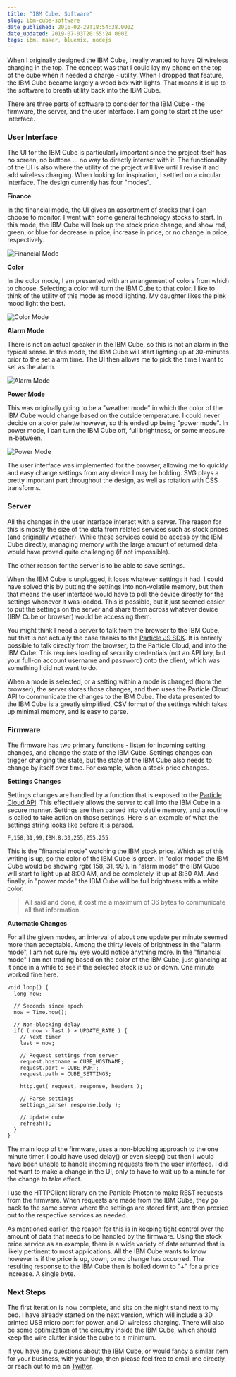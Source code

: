 ```yaml
---
title: "IBM Cube: Software"
slug: ibm-cube-software
date_published: 2016-02-29T18:54:38.000Z
date_updated: 2019-07-03T20:55:24.000Z
tags: ibm, maker, bluemix, nodejs
---
```


When I originally designed the IBM Cube, I really wanted to have Qi wireless charging in the top.  The concept was that I could lay my phone on the top of the cube when it needed a charge - utility.  When I dropped that feature, the IBM Cube became largely a wood box with lights.  That means it is up to the software to breath utility back into the IBM Cube.

There are three parts of software to consider for the IBM Cube - the firmware, the server, and the user interface.  I am going to start at the user interface.

### User Interface

The UI for the IBM Cube is particularly important since the project itself has no screen, no buttons ... no way to directly interact with it.  The functionality of the UI is also where the utility of the project will live until I revise it and add wireless charging.  When looking for inspiration, I settled on a circular interface.  The design currently has four "modes".

**Finance**

In the financial mode, the UI gives an assortment of stocks that I can choose to monitor.  I went with some general technology stocks to start.  In this mode, the IBM Cube will look up the stock price change, and show red, green, or blue for decrease in price, increase in price, or no change in price, respectively.

![Financial Mode](http://images.kevinhoyt.com/cube-financial-mode.png)

**Color**

In the color mode, I am presented with an arrangement of colors from which to choose.  Selecting a color will turn the IBM Cube to that color.  I like to think of the utility of this mode as mood lighting.  My daughter likes the pink mood light the best.

![Color Mode](http://images.kevinhoyt.com/cube-color-mode.png)

**Alarm Mode**

There is not an actual speaker in the IBM Cube, so this is not an alarm in the typical sense.  In this mode, the IBM Cube will start lighting up at 30-minutes prior to the set alarm time.  The UI then allows me to pick the time I want to set as the alarm.

![Alarm Mode](http://images.kevinhoyt.com/cube-alarm-mode.png)

**Power Mode**

This was originally going to be a "weather mode" in which the color of the IBM Cube would change based on the outside temperature.  I could never decide on a color palette however, so this ended up being "power mode".  In power mode, I can turn the IBM Cube off, full brightness, or some measure in-between.

![Power Mode](http://images.kevinhoyt.com/cube-power-mode.png)

The user interface was implemented for the browser, allowing me to quickly and easy change settings from any device I may be holding.  SVG plays a pretty important part throughout the design, as well as rotation with CSS transforms.

### Server

All the changes in the user interface interact with a server.  The reason for this is mostly the size of the data from related services such as stock prices (and originally weather).  While these services could be access by the IBM Cube directly, managing memory with the large amount of returned data would have proved quite challenging (if not impossible).

The other reason for the server is to be able to save settings.

When the IBM Cube is unplugged, it  loses whatever settings it had.  I could have solved this by putting the settings into non-volatile memory, but then that means the user interface would have to poll the device directly for the settings whenever it was loaded.  This is possible, but it just seemed easier to put the settings on the server and share them across whatever device (IBM Cube or browser) would be accessing them.

You might think I need a server to talk from the browser to the IBM Cube, but that is not actually the case thanks to the [Particle JS SDK](https://docs.particle.io/reference/javascript/).  It is entirely possible to talk directly from the browser, to the Particle Cloud, and into the IBM Cube.  This requires loading of security credentials (not an API key, but your full-on account username and password) onto the client, which was something I did not want to do.

When a mode is selected, or a setting within a mode is changed (from the browser), the server stores those changes, and then uses the Particle Cloud API to communicate the changes to the IBM Cube.  The data presented to the IBM Cube is a greatly simplified, CSV format of the settings which takes up minimal memory, and is easy to parse.

### Firmware

The firmware has two primary functions - listen for incoming setting changes, and change the state of the IBM Cube.  Settings changes can trigger changing the state, but the state of the IBM Cube also needs to change by itself over time.  For example, when a stock price changes.

**Settings Changes**

Settings changes are handled by a function that is exposed to the [Particle Cloud API](https://docs.particle.io/reference/api/).  This effectively allows the server to call into the IBM Cube in a secure manner.  Settings are then parsed into volatile memory, and a routine is called to take action on those settings.  Here is an example of what the settings string looks like before it is parsed.

`F,158,31,99,IBM,8:30,255,255,255`

This is the "financial mode" watching the IBM stock price.  Which as of this writing is up, so the color of the IBM Cube is green.  In "color mode" the IBM Cube would be showing rgb( 158, 31, 99 ).  In "alarm mode" the IBM Cube will start to light up at 8:00 AM, and be completely lit up at 8:30 AM.  And finally, in "power mode" the IBM Cube will be full brightness with a white color.

> All said and done, it cost me a maximum of 36 bytes to communicate all that information.

**Automatic Changes**

For all the given modes, an interval of about one update per minute seemed more than acceptable.  Among the thirty levels of brightness in the "alarm mode", I am not sure my eye would notice anything more.  In the "financial mode" I am not trading based on the color of the IBM Cube, just glancing at it once in a while to see if the selected stock is up or down.  One minute worked fine here.

    void loop() {
      long now;
        
      // Seconds since epoch
      now = Time.now();
        
      // Non-blocking delay
      if( ( now - last ) > UPDATE_RATE ) {
        // Next timer
        last = now;
    
        // Request settings from server
        request.hostname = CUBE_HOSTNAME;
        request.port = CUBE_PORT;
        request.path = CUBE_SETTINGS;        
            
        http.get( request, response, headers );
                    
        // Parse settings
        settings_parse( response.body );
    
        // Update cube
        refresh();
      }
    }
    

The main loop of the firmware, uses a non-blocking approach to the one minute timer.  I could have used delay() or even sleep() but then I would have been unable to handle incoming requests from the user interface.  I did not want to make a change in the UI, only to have to wait up to a minute for the change to take effect.

I use the HTTPClient library on the Particle Photon to make REST requests from the firmware.  When requests are made from the IBM Cube, they go back to the same server where the settings are stored first, are then proxied out to the respective services as needed.

As mentioned earlier, the reason for this is in keeping tight control over the amount of data that needs to be handled by the firmware.  Using the stock price service as an example, there is a wide variety of data returned that is likely pertinent to most applications.  All the IBM Cube wants to know however is if the price is up, down, or no change has occurred.  The resulting response to the IBM Cube then is boiled down to "+" for a price increase.  A single byte.

### Next Steps

The first iteration is now complete, and sits on the night stand next to my bed.  I have already started on the next version, which will include a 3D printed USB micro port for power, and Qi wireless charging.  There will also be some optimization of the circuitry inside the IBM Cube, which should keep the wire clutter inside the cube to a minimum.

If you have any questions about the IBM Cube, or would fancy a similar item for your business, with your logo, then please feel free to email me directly, or reach out to me on [Twitter](http://twitter.com/krhoyt).
